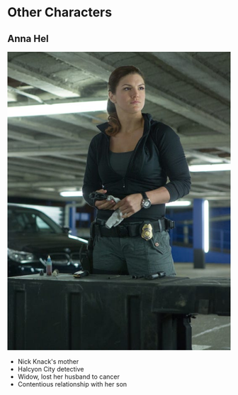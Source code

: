 <!-- TITLE: Other Characters -->
<!-- SUBTITLE: A quick summary of Other Characters -->

# Other Characters
## Anna Hel
![1369423153000 Xxx Fast Furious 6 Mov Jy 7740 1305241554 3 4](/uploads/sycamour/1369423153000-xxx-fast-furious-6-mov-jy-7740-1305241554-3-4.jpg "1369423153000 Xxx Fast Furious 6 Mov Jy 7740 1305241554 3 4")

* Nick Knack's mother
* Halcyon City detective
* Widow, lost her husband to cancer
* Contentious relationship with her son
